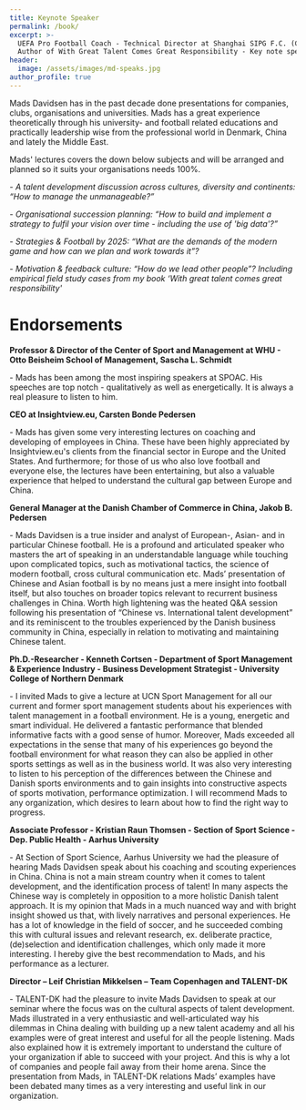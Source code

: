 ```yaml
---
title: Keynote Speaker
permalink: /book/
excerpt: >-
  UEFA Pro Football Coach - Technical Director at Shanghai SIPG F.C. (China) -
  Author of With Great Talent Comes Great Responsibility - Key note speaker
header:
  image: /assets/images/md-speaks.jpg
author_profile: true
---
```

Mads Davidsen has in the past decade done presentations for companies, clubs, organisations and universities. Mads has a great experience theoretically through his university- and football related educations and practically leadership wise from the professional world in Denmark, China and lately the Middle East.

Mads' lectures covers the down below subjects and will be arranged and planned so it suits your organisations needs 100%.

_\- A talent development discussion across cultures, diversity and continents: “How to manage the unmanageable?”_

_\- Organisational succession planning: “How to build and implement a strategy to fulfil your vision over time - including the use of 'big data'?”_

_\- Strategies & Football by 2025: “What are the demands of the modern game and how can we plan and work towards it”?_

_\- Motivation & feedback culture: “How do we lead other people”? Including empirical field study cases from my book ‘With great talent comes great responsibility'_

# **Endorsements**

**Professor & Director of the Center of Sport and Management at WHU - Otto Beisheim School of Management, Sascha L. Schmidt**

\- Mads has been among the most inspiring speakers at SPOAC. His speeches are top notch - qualitatively as well as energetically. It is always a real pleasure to listen to him.

**CEO at Insightview.eu, Carsten Bonde Pedersen**

\- Mads has given some very interesting lectures on coaching and developing of employees in China. These have been highly appreciated by Insightview.eu's clients from the financial sector in Europe and the United States. And furthermore; for those of us who also love football and everyone else, the lectures have been entertaining, but also a valuable experience that helped to understand the cultural gap between Europe and China.

**General Manager at the Danish Chamber of Commerce in China, Jakob B. Pedersen**

\- Mads Davidsen is a true insider and analyst of European-, Asian- and in particular Chinese football. He is a profound and articulated speaker who masters the art of speaking in an understandable language while touching upon complicated topics, such as motivational tactics, the science of modern football, cross cultural communication etc. Mads’ presentation of Chinese and Asian football is by no means just a mere insight into football itself, but also touches on broader topics relevant to recurrent business challenges in China. Worth high lightening was the heated Q&A session following his presentation of “Chinese vs. International talent development” and its reminiscent to the troubles experienced by the Danish business community in China, especially in relation to motivating and maintaining Chinese talent.

**Ph.D.-Researcher - Kenneth Cortsen - Department of Sport Management & Experience Industry - Business Development Strategist - University College of Northern Denmark**

\- I invited Mads to give a lecture at UCN Sport Management for all our current and former sport management students about his experiences with talent management in a football environment. He is a young, energetic and smart individual. He delivered a fantastic performance that blended informative facts with a good sense of humor. Moreover, Mads exceeded all expectations in the sense that many of his experiences go beyond the football environment for what reason they can also be applied in other sports settings as well as in the business world. It was also very interesting to listen to his perception of the differences between the Chinese and Danish sports environments and to gain insights into constructive aspects of sports motivation, performance optimization. I will recommend Mads to any organization, which desires to learn about how to find the right way to progress.

**Associate Professor - Kristian Raun Thomsen - Section of Sport Science - Dep. Public Health - Aarhus University**

\- At Section of Sport Science, Aarhus University we had the pleasure of hearing Mads Davidsen speak about his coaching and scouting experiences in China. China is not a main stream country when it comes to talent development, and the identification process of talent! In many aspects the Chinese way is completely in opposition to a more holistic Danish talent approach. It is my opinion that Mads in a much nuanced way and with bright insight showed us that, with lively narratives and personal experiences. He has a lot of knowledge in the field of soccer, and he succeeded combing this with cultural issues and relevant research, ex. deliberate practice, (de)selection and identification challenges, which only made it more interesting. I hereby give the best recommendation to Mads, and his performance as a lecturer.

**Director – Leif Christian Mikkelsen – Team Copenhagen and TALENT-DK**

\- TALENT-DK had the pleasure to invite Mads Davidsen to speak at our seminar where the focus was on the cultural aspects of talent development. Mads illustrated in a very enthusiastic and well-articulated way his dilemmas in China dealing with building up a new talent academy and all his examples were of great interest and useful for all the people listening. Mads also explained how it is extremely important to understand the culture of your organization if able to succeed with your project. And this is why a lot of companies and people fail away from their home arena. Since the presentation from Mads, in TALENT-DK relations Mads’ examples have been debated many times as a very interesting and useful link in our organization.
